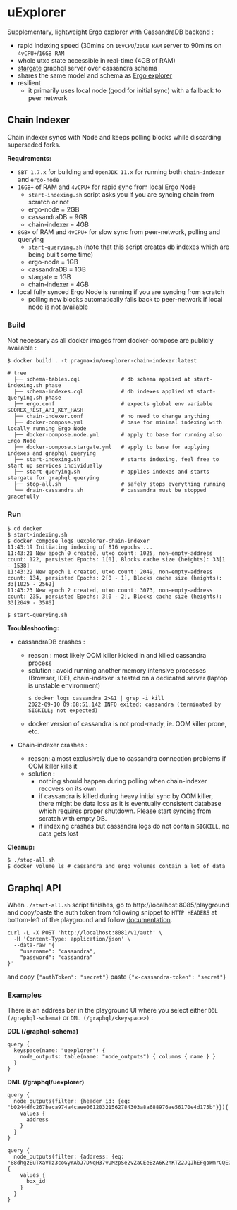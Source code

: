# uExplorer

Supplementary, lightweight Ergo explorer with CassandraDB backend :
  - rapid indexing speed (30mins on `16vCPU`/`20GB RAM` server to 90mins on `4vCPU+`/`16GB RAM`
  - whole utxo state accessible in real-time (4GB of RAM)
  - [stargate](https://stargate.io/) graphql server over cassandra schema
  - shares the same model and schema as [Ergo explorer](https://github.com/ergoplatform/explorer-backend)
  - resilient
    - it primarily uses local node (good for initial sync) with a fallback to peer network

## Chain Indexer

Chain indexer syncs with Node and keeps polling blocks while discarding superseded forks.

**Requirements:**
  - `SBT 1.7.x` for building and `OpenJDK 11.x` for running both `chain-indexer` and `ergo-node`
  - `16GB+` of RAM and `4vCPU+` for rapid sync from local Ergo Node
      - `start-indexing.sh` script asks you if you are syncing chain from scratch or not
      - ergo-node = 2GB
      - cassandraDB = 9GB
      - chain-indexer = 4GB
  - `8GB+` of RAM and `4vCPU+` for slow sync from peer-network, polling and querying
      - `start-querying.sh` (note that this script creates db indexes which are being built some time)
      - ergo-node = 1GB
      - cassandraDB = 1GB
      - stargate = 1GB
      - chain-indexer = 4GB
  - local fully synced Ergo Node is running if you are syncing from scratch
      - polling new blocks automatically falls back to peer-network if local node is not available

### Build

Not necessary as all docker images from docker-compose are publicly available :
```
$ docker build . -t pragmaxim/uexplorer-chain-indexer:latest
```

```
# tree
  ├── schema-tables.cql             # db schema applied at start-indexing.sh phase
  ├── schema-indexes.cql            # db indexes applied at start-querying.sh phase
  ├── ergo.conf                     # expects global env variable SCOREX_REST_API_KEY_HASH
  ├── chain-indexer.conf            # no need to change anything
  ├── docker-compose.yml            # base for minimal indexing with locally running Ergo Node
  ├── docker-compose.node.yml       # apply to base for running also Ergo Node
  ├── docker-compose.stargate.yml   # apply to base for applying indexes and graphql querying
  ├── start-indexing.sh             # starts indexing, feel free to start up services individually
  ├── start-querying.sh             # applies indexes and starts stargate for graphql querying
  ├── stop-all.sh                   # safely stops everything running
  └── drain-cassandra.sh            # cassandra must be stopped gracefully
```

### Run

```
$ cd docker
$ start-indexing.sh
$ docker compose logs uexplorer-chain-indexer
11:43:19 Initiating indexing of 816 epochs ...
11:43:21 New epoch 0 created, utxo count: 1025, non-empty-address count: 122, persisted Epochs: 1[0], Blocks cache size (heights): 33[1 - 1538]
11:43:22 New epoch 1 created, utxo count: 2049, non-empty-address count: 134, persisted Epochs: 2[0 - 1], Blocks cache size (heights): 33[1025 - 2562]
11:43:23 New epoch 2 created, utxo count: 3073, non-empty-address count: 235, persisted Epochs: 3[0 - 2], Blocks cache size (heights): 33[2049 - 3586]

$ start-querying.sh
```

**Troubleshooting:**

-  cassandraDB crashes :
    - reason : most likely OOM killer kicked in and killed cassandra process
    - solution : avoid running another memory intensive processes (Browser, IDE),
                 chain-indexer is tested on a dedicated server (laptop is unstable environment)
        ```
        $ docker logs cassandra 2>&1 | grep -i kill
        2022-09-10 09:08:51,142 INFO exited: cassandra (terminated by SIGKILL; not expected)
        ```
    - docker version of cassandra is not prod-ready, ie. OOM killer prone, etc.

- Chain-indexer crashes :
    - reason: almost exclusively due to cassandra connection problems if OOM killer kills it
    - solution :
        - nothing should happen during polling when chain-indexer recovers on its own
        - if cassandra is killed during heavy initial sync by OOM killer,
          there might be data loss as it is eventually consistent database
          which requires proper shutdown. Please start syncing from scratch with empty DB.
        - if indexing crashes but cassandra logs do not contain `SIGKILL`, no data gets lost

**Cleanup:**
```
$ ./stop-all.sh
$ docker volume ls # cassandra and ergo volumes contain a lot of data
```

## Graphql API

When `./start-all.sh` script finishes, go to http://localhost:8085/playground and
copy/paste the auth token from following snippet to `HTTP HEADERS` at bottom-left of the playground
and follow [documentation](https://stargate.io/docs/latest/develop/graphql.html).
```
curl -L -X POST 'http://localhost:8081/v1/auth' \
  -H 'Content-Type: application/json' \
  --data-raw '{
    "username": "cassandra",
    "password": "cassandra"
}'
```
and copy `{"authToken": "secret"}` paste `{"x-cassandra-token": "secret"}`

### Examples

There is an address bar in the playground UI where you select either `DDL (/graphql-schema)` or `DML (/graphql/<keyspace>)` :

**DDL (/graphql-schema)**
```
query {
  keyspace(name: "uexplorer") {
    node_outputs: table(name: "node_outputs") { columns { name } }
  }
}
```

**DML (/graphql/uexplorer)**
```
query {
  node_outputs(filter: {header_id: {eq: "b0244dfc267baca974a4caee06120321562784303a8a688976ae56170e4d175b"}}){
    values {
      address
    }
  }
}
```
```
query {
  node_outputs(filter: {address: {eq: "88dhgzEuTXaVTz3coGyrAbJ7DNqH37vUMzpSe2vZaCEeBzA6K2nKTZ2JQJhEFgoWmrCQEQLyZNDYMby5"}}){
    values {
      box_id
    }
  }
}
```